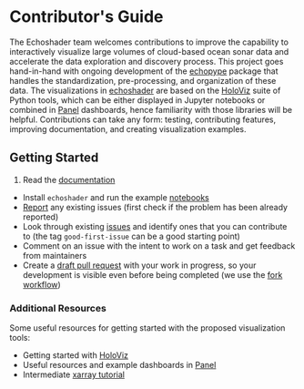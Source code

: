 # Contributor's Guide

The Echoshader team welcomes contributions to improve the capability to interactively visualize large volumes of cloud-based ocean sonar data
and accelerate the data exploration and discovery process. This project goes hand-in-hand with ongoing development of
the [echopype](https://github.com/OSOceanAcoustics/echopype) package that handles the standardization, pre-processing,
and organization of these data. The visualizations in [echoshader](https://github.com/OSOceanAcoustics/echoshader) are based on the [HoloViz](https://holoviz.org/) suite of Python tools, which can be either displayed in Jupyter notebooks or combined in
[Panel](https://panel.holoviz.org/) dashboards, hence familiarity with those libraries will be helpful. Contributions can take any form: testing, contributing features, improving documentation, and creating visualization examples.

## Getting Started

1. Read the [documentation](https://echoshader.readthedocs.io/en/latest/echoshader_doc/index.html)

* Install `echoshader` and run the example [notebooks](https://github.com/OSOceanAcoustics/echoshader/tree/main/docs/source/echoshader_doc/version_0.1.0)
* [Report](https://github.com/OSOceanAcoustics/echoshader/issues/new) any existing issues (first check if the problem has been already reported)
* Look through existing [issues](https://github.com/OSOceanAcoustics/echoshader/issues) and identify ones that you can contribute to (the tag `good-first-issue` can be a good starting point)
* Comment on an issue with the intent to work on a task and get feedback from maintainers
* Create a [draft pull request](https://github.blog/2019-02-14-introducing-draft-pull-requests/) with your work in progress, so your development is visible even before being completed (we use the [fork workflow](https://www.atlassian.com/git/tutorials/comparing-workflows/forking-workflow))

### Additional Resources

Some useful resources for getting started with the proposed visualization tools:

* Getting started with [HoloViz](https://nbviewer.org/github/philippjfr/pydata-2021/blob/master/PyData_2021.ipynb)
* Useful resources and example dashboards in [Panel](https://awesome-panel.org/)
* Intermediate [xarray tutorial](https://tutorial.xarray.dev/overview/intermediate-path/README.html)
